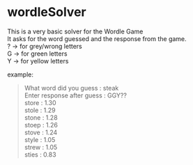 # wordleSolver
This is a very basic solver for the Wordle Game<br />
It asks for the word guessed and the response from the game.<br />
? -> for grey/wrong letters<br />
G -> for green letters<br />
Y -> for yellow letters<br />

example: <br />
>What word did you guess     : steak<br />
>Enter response after guess : GGY??<br />
>store :  1.30<br />
>stole :  1.29<br />
>stone :  1.28<br />
>stoep :  1.26<br />
>stove :  1.24<br />
>style :  1.05<br />
>strew :  1.05<br />
>sties :  0.83<br />
